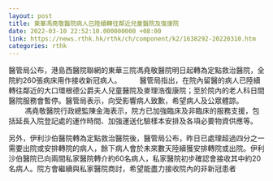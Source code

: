 ```yaml
---
layout: post
title: 東華馮堯敬醫院病人已陸續轉往鄰近兒童醫院及復康院
date: 2022-03-10 22:52:10.000000000 +08:00
link: https://news.rthk.hk/rthk/ch/component/k2/1638292-20220310.htm
categories: rthk
---
```


醫管局公布，港島西醫院聯網的東華三院馮堯敬醫院明日起轉為定點救治醫院，全院約260張病床用作接收新冠病人。
　　 
醫管局指出，在院內留醫的病人已陸續轉往鄰近的大口環根德公爵夫人兒童醫院及麥理浩復康院；至於院內的老人科日間醫院服務會暫停。醫管局表示，向受影響病人致歉，希望病人及公眾體諒。
　　 
馮堯敬醫院行政總監陳金海表示，院方已加強臨床及非臨床的服務支援，包括延長入院登記處的運作時間、加強運送化驗樣本安排及各項必要物資供應等。

另外，伊利沙伯醫院轉為定點救治醫院後，醫管局公布，昨日已處理超過四分之一需要出院或安排轉院的病人，餘下病人會於未來數天陸續獲安排轉院或出院。伊利沙伯醫院已向兩間私家醫院轉介約60名病人，私家醫院初步確認會接收其中約20名病人。院方會繼續與私家醫院商討，希望能盡力接收院內的非新冠患者
